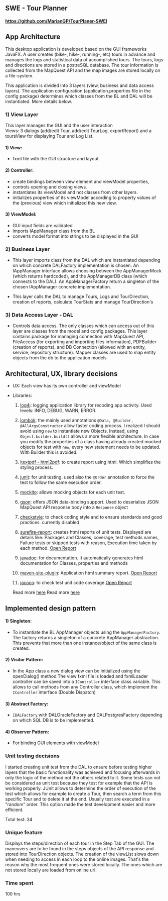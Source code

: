 ## SWE - Tour Planner
#### https://github.com/MarianGP/TourPlaner-SWEI

## App Architecture
This desktop application is developed based on the GUI frameworks JavaFX.
A user creates (bike-, hike-, running-, etc) tours in advance and manages
the logs and statistical data of accomplished tours.
The tours, logs and directions are stored in a postreSQL database.
The tour information is collected from the MapQuest API and the map images are stored
locally on a file-system.

This application is divided into 3 layers (view, business and data access layers).
The application configuration (application.properties file in the config package) determines which
classes from the BL and DAL will be instantiated. More details below.

### 1) View Layer
This layer manages the GUI and the user interaction<br>
Views: 3 dialogs (add/edit Tour, add/edit TourLog, exportReport) and a toursView for displaying Tour and Log List.


#### 1) View:
- fxml file with the GUI structure and layout

#### 2) Controller:
- create bindings between view element and viewModel properties,
- controls opening and closing views.
- instantiates its viewModel and not classes from other layers.
- initializes properties of its viewModel according to property values of the (previous) view which
  initialized this new view.
#### 3) ViewModel:
- GUI input fields are validated
- imports IAppManager class from the BL
- converts model format into strings to be displayed in the GUI

### 2) Business Layer
- This layer imports class from the DAL which are instantiated depending on which concrete DALFactory implementation is chosen.
  An IAppManager interface allows choosing between the AppManagerMock (which returns hardcoded), and the AppManagerDB class
  (which connects to the DAL). An AppManagerFactory return a singleton of the chosen IAppManager concrete implementation.

- This layer calls the DAL to manage Tours, Logs and TourDirection, creation of reports, calculate TourStats and manage
  TourDirection's

### 3) Data Access Layer - DAL
- Controls data access. The only classes which can access out of this layer are classes from the model and config packages.
  This layer contains package for managing connection with MapQuest API, FileAccess
  (for exporting and importing files information), PDFBuilder (creation of reports), and DB Connection
  (allowed with an entity, service, repository structure). Mapper classes are used to map entity objects from the db to
  the application models

## Architectural, UX, library decisions

- UX: Each view has its own controller and viewModel
- Libraries:

    1) <ins>log4j</ins>: logging application library for recoding app activity. Used levels: INFO, DEBUG, WARN, ERROR.

    2) <ins>lombok</ins>: the mainly used annotations ``@Data, @Builder, @AllArgsConstructor`` allow faster coding process.
       I realized I should avoid using ``new`` to instantiate new Objects. Instead, using ``Object.builder.build()``
       allows a more flexible architecture. In case you modify the properties of a class having already created
       mocked objects for test with ```new```, every new statement needs to be updated. With Builder this is avoided.

    3) <ins>itextpdf - html2pdf</ins>: to create report using html. Which simplifies the styling process.

    4) <ins>junit</ins>: for unit testing. used also the ``@Order`` annotation to force the test to follow the same
       execution order.

    5) <ins>mockito</ins>: allows mocking objects for each unit test.

    6) <ins>gson</ins>: offers JSON data-binding support. Used to deserialize JSON MapQuest API response body into
       a ``Response`` object

    7) <ins>checkstyle</ins>: to check coding style and to ensure standards and good practices. currently disabled

    8) <ins>surefire-report</ins>: creates html reports of unit tests. Displayed are details like: Packages and Classes,
       coverage, test methods names, Failure tests or skipped tests with reason, Execution time taken by each method.
       <a href="file:///C:/Users/mgarc/IdeaProjects/Projects/TourPlaner_SWE/target/apiDocs/index.html" target="_top">Open Report</a>

    9) <ins>javadoc</ins>: for documentation. It automatically generates html documentation for Classes, properties
       and methods

    10) <ins>maven-site-plugin</ins>: Application html summary report.
        <a href="file:///C:/Users/mgarc/IdeaProjects/Projects/TourPlaner_SWE/target/site/index.html" target="_top">Open Report</a>

    11) <ins>jacoco</ins>: to check test unit code coverage
        <a href="./target/site/jacoco/index.html" target="_top">Open Report</a>

    Read more [here](./target/site/index.html)
    Read more [here](C:\Users\mgarc\IdeaProjects\Projects\TourPlaner_SWE\target\site\index.html)


## Implemented design pattern

#### 1) Singleton:
- To instantiate the BL AppManager objects using the ``AppManagerFactory``.
  The factory returns a singleton of a concrete AppManager abstraction.
  This prevents that more than one instance/object of the same class is created.

#### 2) Visitor Pattern:
- In the App class a new dialog view can be initialized using the openDialog() method
  The view fxml file is loaded and fxmlLoader controller can be saved into a ``IController`` interface class variable.
  This allows to call methods from any Controller class, which implement the ``IController`` interface (Double Dispatch)

#### 3) Abstract Factory:
- ``IDALFactory`` with DALOracleFactory and DALPostgresFactory depending on which SQL DB is to be implemented.

#### 4) Observer Pattern:
- For binding GUI elements with viewModel

### Unit testing decisions
I started creating unit test from the DAL to ensure before testing higher layers that the basic functionality was achieved
and focusing afterwards in only the logic of the method not the others related to it. Some tests can not be considered
as unit test because they test for example that the API is working properly.
JUnit allows to determine the order of execution of the test which allows for example to create a Tour, then search
a term from this specific Tour and to delete it at the end. Usually test are executed in a "random" order.
This option made the test development easier and more efficient.


Total test: 34

### Unique feature
Displays the steps/direction of each tour in the Step Tab of the GUI.
The maneuvers are to be found in the steps objects of the API response and stored into TourDirection objects.
The creation of the viewList slows down when needing to access in each loop to the online images.
That's the reason why the most frequent ones were stored locally. The ones which are not stored locally are loaded
from online url.

### Time spent
100 hrs


